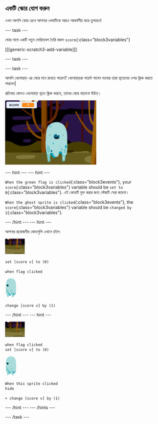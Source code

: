 ## একটি স্কোর যোগ করুন

এখন আপনি স্কোর রেখে আপনার খেলাটিকে আরও আকর্ষণীয় করে তুলছেন!

\--- task \---

স্কোর নামে একটি নতুন ভেরিয়েবল তৈরি করুন `score`{:class="block3variables"}

[[[generic-scratch3-add-variable]]]

\--- task \---

\--- task \---

আপনি খেলোয়াড় এর স্কোর মনে রাখতে পারেন? খেলোয়াড়রা পয়েন্ট পাবেন যতবার তারা ভূতেদের ওপর ক্লিক করতে পারবেন|

প্রতিবার কোনও খেলোয়াড় ভূতে ক্লিক করলে, তাদের স্কোর বাড়ানো উচিত।

![ক্রমবর্ধমান স্কোর](images/ghost-score-test.png)

\--- hint \--- \--- hint \---

`When the green flag is clicked`{:class="block3events"}, your `score`{:class="block3variables"} variable should be `set to 0`{:class="block3variables"}. এই কোডটি যুক্ত করার জন্য স্টেজটি সেরা জায়গা।

`When the ghost sprite is clicked`{:class="block3events"}, the `score`{:class="block3variables"} variable should be `changed by 1`{:class="block3variables"}.

\--- /hint \--- \--- hint \---

আপনার প্রয়োজনীয় কোডগুলি এখানে রইল:

![ব্যাকড্রপ আইকন](images/ghost-backdrop.png)

```blocks3
set [score v] to (0)

when flag clicked
```

![ghost-sprite](images/ghost-sprite.png)

```blocks3
change [score v] by (1)
```

\--- /hint \--- \--- hint \---

![ব্যাকড্রপ আইকন](images/ghost-backdrop.png)

```blocks3
when flag clicked
set [score v] to (0)
```

![ghost-sprite](images/ghost-sprite.png)

```blocks3
When this sprite clicked
hide

+ change [score v] by (1)
```

\--- /hint \--- \--- /hints \---

\--- /task \---